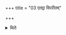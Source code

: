 +++
title = "03 एतद्वा विपरीतम्"

+++

<details><summary>थिते</summary>

3. Or this should be in the reverse manner.
</details>
